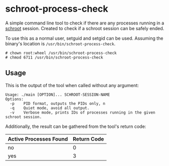 # schroot-process-check

A simple command line tool to check if there are any processes running in a [schroot](https://packages.debian.org/sid/schroot) session.
Created to check if a schroot session can be safely ended.

To use this as a normal user, setguid and setgid can be used.
Assuming the binary's location is `/usr/bin/schroot-process-check`.

```
# chown root:wheel /usr/bin/schroot-process-check
# chmod 6711 /usr/bin/schroot-process-check
```

## Usage

This is the output of the tool when called without any argument:

```
Usage: ./main [OPTION]... SCHROOT-SESSION-NAME
Options:
  -p	PID format, outputs the PIDs only, n
  -q	Quiet mode, avoid all output.
  -v	Verbose mode, prints IDs of processes running in the given schroot session.
```

Additionally, the result can be gathered from the tool's return code:

| Active Processes Found | Return Code |
| ---------------------- | ----------- |
| no                     | 0           |
| yes                    | 3           |
